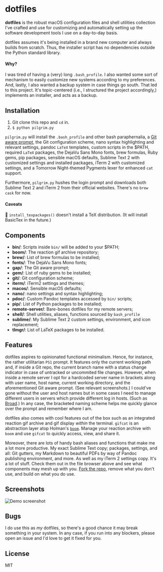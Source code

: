 # dotfiles

**dotfiles** is the robust macOS configuration files and shell utilities
collection I've crafted and use for customizing and automatically setting up
the software development tools I use on a day-to-day basis.

dotfiles assumes it's being installed in a brand new computer and always
builds from scratch. Thus, the installer script has no dependencies outside
the Python standard library.

#### Why?

I was tired of having a (very) long `.bash_profile`. I also wanted some sort
of mechanism to easily customize new systems according to my preferences. And,
lastly, I also wanted a backup system in case things go south. That led to this
project. It's topic-centered (i.e., I structured the project accordingly,)
implements an installer, and acts as a backup.

## Installation

1. Git clone this repo and `cd` in.
2. `$ python pilgrim.py`

`pilgrim.py` will install the `.bash_profile` and other bash paraphernalia,
a [Git aware prompt][gap], the Git configuration scheme, nano syntax
highlighting and relevant settings, pandoc `LaTeX` templates, custom scripts
in the $PATH, required `LaTeX` packages, the DejaVu Sans Mono fonts, brew
formulas, Ruby gems, pip packages, sensible macOS defaults, Sublime Text 2 with
customized settings and installed packages, iTerm 2 with customized settings,
and a Tomorrow Night-themed Pygments lexer for enhanced `cat` support.

Furthermore, `pilgrim.py` hushes the login prompt and downloads both Sublime
Text 2 and iTerm 2 from their official websites. There's no `brew cask` for
now.

#### Caveats

:pushpin: `install_texpackages()` doesn't install a TeX distribution.
(It will install BasicTex in the future.)

## Components

- **bin/**: Scripts inside `bin/` will be added to your $PATH;
- **boom/**: The reaction gif archive repository;
- **brew/**: List of brew formulas to be installed;
- **fonts/**: The DejaVu Sans Mono fonts;
- **gap/**: The Git aware prompt;
- **gem/**: List of ruby gems to be installed;
- **git/**: Git configuration scheme;
- **iterm/**: iTerm2 settings and themes;
- **macos/**: Sensible macOS defaults;
- **nano/**: nano settings and syntax highlighting;
- **pdoc/**: Custom Pandoc templates accessed by `bin/` scripts;
- **pip/**: List of Python packages to be installed;
- **remote-server/**: Bare-bones dotfiles for my remote servers;
- **shell/**: Shell utilities, aliases, functions sourced by `bash_profile`
- **sublime/**: My Sublime Text 2 custom settings, environment, and icon
  replacement;
- **tlmgr/**: List of LaTeX packages to be installed.

## Features

dotfiles aspires to opinionated functional minimalism. Hence, for instance,
the rather utilitarian `PS1` prompt. It features only the current working 
path and, if inside a Git repo, the current branch name with a status change
indicator in case of untracked or uncommited file changes. However, when
inside a remote server I opt for a hardcoded server name in brackets along
with user name, host name, current working directory, and the aforementioned
Git aware prompt. (See relevant screenshots.) I could've gone without the
user and host names but in some cases I need to manage different users in
servers which provide different log in hosts. (Such as [Broad][broad].) In any
case, the bracketed naming scheme helps me quickly glance over the prompt and
remember where I am.

dotfiles also comes with cool features out of the box such as an integrated
reaction gif archive and gif display _within_ the terminal. `gifcat` is an
abstraction layer atop Holman's [`boom`][boom]. Manage your reaction archive
with `boom` and use `gifcat` to quickly access, view, and share it.

Moreover, there are lots of handy bash aliases and functions that make me a lot
more productive. My exact Sublime Text copy; packages, settings, and all: Git
gutters, my Markdown to beautiful PDFs by way of Pandoc publishing environment,
and more. As well as my iTerm 2 settings copy. It's a lot of stuff. Check them
out in the file browser above and see what components may mesh up with you.
[Fork the repo][fork], remove what you don't use, and build on what you do use.

## Screenshots

![Demo screenshot](https://i.imgur.com/9DQ0hXC.jpg)

## Bugs

I do use this as _my_ dotfiles, so there's a good chance it may break something
in your system. In any case, if you run into any blockers, please open an
issue and I'd love to get it fixed for you.

<!-- LINKS AND REFERENCES -->

[gap]: http://github.com/jimeh/git-aware-prompt
[broad]: http://broadinstitute.org
[boom]: http://github.com/holman/boom
[fork]: http://github.com/apas/dotfiles/fork

## License

MIT
